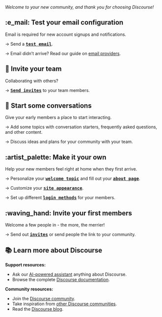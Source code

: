 *Welcome to your new community, and thank you for choosing Discourse!*

## :e_mail: Test your email configuration

Email is required for new account signups and notifications.

→ Send a **[<kbd>test email</kbd>](%{base_url}7D/admin/email/server-settings)**.

→ Email didn’t arrive? Read our guide on [email providers](https://github.com/discourse/discourse/blob/main/docs/INSTALL-email.md).

## :handshake: Invite your team

Collaborating with others?

→ **[<kbd>Send invites</kbd>](%{base_url}/my/invited)** to your team members.

## :speech_balloon: Start some conversations

Give your early members a place to start interacting.

→ Add some topics with conversation starters, frequently asked questions, and other content.

→ Discuss ideas and plans for your community with your team.

## :artist_palette: Make it your own

Help your new members feel right at home when they first arrive.

→ Personalize your **[<kbd>welcome topic</kbd>](%{base_url}/t/-/5/)** and fill out your **[<kbd>about page</kbd>](%{base_url}/about)**.

→ Customize your **[<kbd>site appearance</kbd>](%{base_url}/admin/config/logo-and-fonts)**.

→ Set up different **[<kbd>login methods</kbd>](%{base_url}/admin/config/login-and-authentication)** for your members.

## :waving_hand:  Invite your first members

Welcome a few people in - the more, the merrier!

→ Send out **[<kbd>invites</kbd>](%{base_url}/my/invited)** or send people the link to your community.

## :books: Learn more about Discourse

**Support resources:**

* Ask our [AI-powered assistant](http://ask.discourse.com) anything about Discourse.
* Browse the complete [Discourse documentation](https://meta.discourse.org/c/documentation/10).

**Community resources:**

* Join the [Discourse community](https://meta.discourse.org/).
* Take inspiration from [other Discourse communities](https://discover.discourse.com/).
* Read the [Discourse blog](https://blog.discourse.org/).